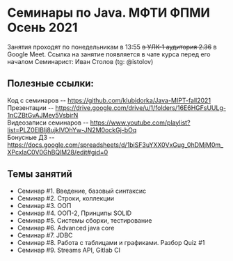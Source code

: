 # Семинары по Java. МФТИ ФПМИ Осень 2021
Занятия проходят по понедельникам в 13:55 ~~в УЛК-1 аудитория 2.36~~ в Google Meet. Ссылка на занятие появляется в чате курса перед его началом 
Семинарист: Иван Столов (tg: @istolov)  

## Полезные ссылки:    
Код с семинаров -- https://github.com/klubidorka/Java-MIPT-fall2021  
Презентации -- https://drive.google.com/drive/u/1/folders/16E6HGFsUULg-1nCZBtGvAJMey5VsbirN  
Видеозаписи семинаров -- https://www.youtube.com/playlist?list=PLZ0EIBIj8ujklVOhYw-JN2M0ockGj-bOq  
Бонусные ДЗ -- https://docs.google.com/spreadsheets/d/1biSF3uYXX0VxGug_0hDMjM0m_XPcxlaC0V0GhBQlM28/edit#gid=0
  
## Темы занятий
* Семинар #1. Введение, базовый синтаксис  
* Семинар #2. Строки, коллекции
* Семинар #3. ООП
* Семинар #4. ООП-2, Принципы SOLID 
* Семинар #5. Системы сборки, тестирование
* Семинар #6. Advanced java core
* Семинар #7. JDBC
* Семинар #8. Работа с таблицами и графиками. Разбор Quiz #1
* Семинар #9. Streams API, Gitlab CI
